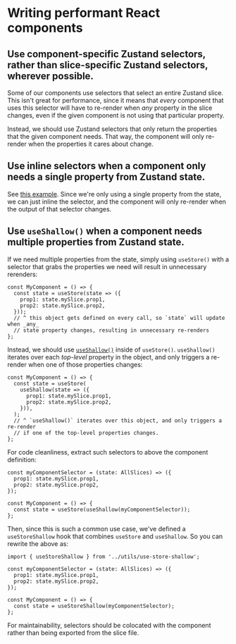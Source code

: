 # Writing performant React components

## Use component-specific Zustand selectors, rather than slice-specific Zustand selectors, wherever possible.

Some of our components use selectors that select an entire Zustand slice. This isn't great for performance, since it means that _every_ component that uses this selector will have to re-render when _any_ property in the slice changes, even if the given component is not using that particular property.

Instead, we should use Zustand selectors that only return the properties that the given component needs. That way, the component will only re-render when the properties it cares about change.

## Use inline selectors when a component only needs a single property from Zustand state.

See [this example](https://github.com/penumbra-zone/web/pull/705/files?diff=split&w=1#diff-964bf15a0e1f337ecd16caf03b5b5878828b4ad2e6c95004a85affe5ce2390a7R25-R27). Since we're only using a single property from the state, we can just inline the selector, and the component will only re-render when the output of that selector changes.

## Use `useShallow()` when a component needs multiple properties from Zustand state.

If we need multiple properties from the state, simply using `useStore()` with a selector that grabs the properties we need will result in unnecessary rerenders:

```tsx
const MyComponent = () => {
  const state = useStore(state => ({
    prop1: state.mySlice.prop1,
    prop2: state.mySlice.prop2,
  }));
  // ^ this object gets defined on every call, so `state` will update when _any_
  // state property changes, resulting in unnecessary re-renders
};
```

Instead, we should use [`useShallow()`](https://github.com/pmndrs/zustand/blob/main/docs/guides/prevent-rerenders-with-use-shallow.md) inside of `useStore()`. `useShallow()` iterates over each _top-level_ property in the object, and only triggers a re-render when one of those properties changes:

```tsx
const MyComponent = () => {
  const state = useStore(
    useShallow(state => ({
      prop1: state.mySlice.prop1,
      prop2: state.mySlice.prop2,
    })),
  );
  // ^ `useShallow()` iterates over this object, and only triggers a re-render
  // if one of the top-level properties changes.
};
```

For code cleanliness, extract such selectors to above the component definition:

```tsx
const myComponentSelector = (state: AllSlices) => ({
  prop1: state.mySlice.prop1,
  prop2: state.mySlice.prop2,
});

const MyComponent = () => {
  const state = useStore(useShallow(myComponentSelector));
};
```

Then, since this is such a common use case, we've defined a `useStoreShallow` hook that combines `useStore` and `useShallow`. So you can rewrite the above as:

```tsx
import { useStoreShallow } from '../utils/use-store-shallow';

const myComponentSelector = (state: AllSlices) => ({
  prop1: state.mySlice.prop1,
  prop2: state.mySlice.prop2,
});

const MyComponent = () => {
  const state = useStoreShallow(myComponentSelector);
};
```

For maintainability, selectors should be colocated with the component rather than being exported from the slice file.
